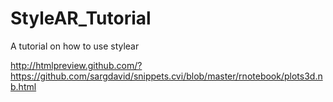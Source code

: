 # StyleAR_Tutorial
A tutorial on how to use stylear

http://htmlpreview.github.com/?https://github.com/sargdavid/snippets.cvi/blob/master/rnotebook/plots3d.nb.html
